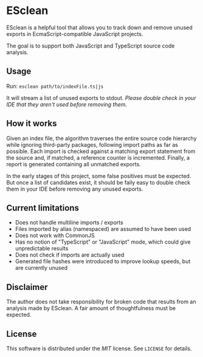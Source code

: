 # ESclean

ESclean is a helpful tool that allows you to track down and remove unused exports in EcmaScript-compatible
JavaScript projects.

The goal is to support both JavaScript and TypeScript source code analysis.

## Usage

Run: `esclean path/to/indexFile.ts|js`

It will stream a list of unused exports to stdout. _Please double check in your IDE that they aren't used before
removing them._

## How it works

Given an index file, the algorithm traverses the entire source code hierarchy while ignoring third-party packages,
following import paths as far as possible. Each import is checked against a matching export statement from the source
and, if matched, a reference counter is incremented. Finally, a report is generated containing all unmatched exports.

In the early stages of this project, some false positives must be expected. But once a list of candidates exist, it
should be faily easy to double check them in your IDE before removing any unused exports.

## Current limitations

- Does not handle multiline imports / exports
- Files imported by alias (namespaced) are assumed to have been used
- Does not work with CommonJS
- Has no notion of "TypeScript" or "JavaScript" mode, which could give unpredictable results
- Does not check if imports are actually used
- Generated file hashes were introduced to improve lookup speeds, but are currently unused

## Disclaimer

The author does not take responsibility for broken code that results from an analysis made by ESclean.
A fair amount of thoughtfulness must be expected.

## License

This software is distributed under the _MIT_ license. See `LICENSE` for details.
